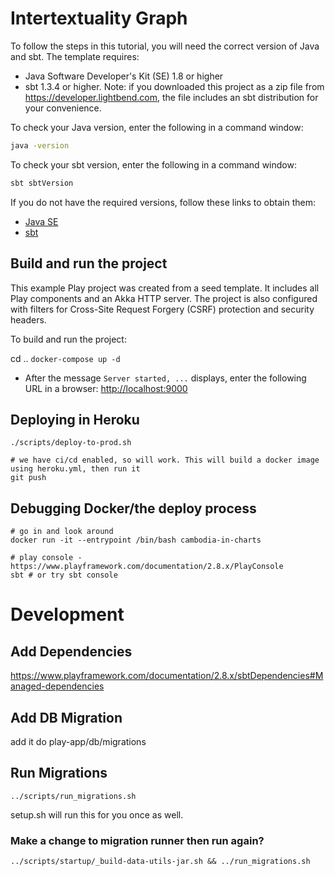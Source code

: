 # Intertextuality Graph

To follow the steps in this tutorial, you will need the correct version of Java and sbt. The template requires:

* Java Software Developer's Kit (SE) 1.8 or higher
* sbt 1.3.4 or higher. Note: if you downloaded this project as a zip file from <https://developer.lightbend.com>, the file includes an sbt distribution for your convenience.

To check your Java version, enter the following in a command window:

```bash
java -version
```

To check your sbt version, enter the following in a command window:

```bash
sbt sbtVersion
```

If you do not have the required versions, follow these links to obtain them:

* [Java SE](http://www.oracle.com/technetwork/java/javase/downloads/index.html)
* [sbt](http://www.scala-sbt.org/download.html)

## Build and run the project

This example Play project was created from a seed template. It includes all Play components and an Akka HTTP server. The project is also configured with filters for Cross-Site Request Forgery (CSRF) protection and security headers.

To build and run the project:


cd ..
`docker-compose up -d`
- After the message `Server started, ...` displays, enter the following URL in a browser: <http://localhost:9000>


## Deploying in Heroku
```
./scripts/deploy-to-prod.sh

# we have ci/cd enabled, so will work. This will build a docker image using heroku.yml, then run it
git push
```

## Debugging Docker/the deploy process
```
# go in and look around
docker run -it --entrypoint /bin/bash cambodia-in-charts

# play console - https://www.playframework.com/documentation/2.8.x/PlayConsole
sbt # or try sbt console
```
# Development
## Add Dependencies
https://www.playframework.com/documentation/2.8.x/sbtDependencies#Managed-dependencies

## Add DB Migration
add it do play-app/db/migrations

## Run Migrations
```
../scripts/run_migrations.sh
```
setup.sh will run this for you once as well.

### Make a change to migration runner then run again?
```
../scripts/startup/_build-data-utils-jar.sh && ../run_migrations.sh
```
